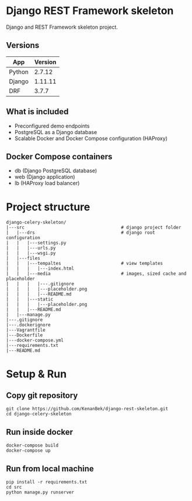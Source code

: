 # Django REST Framework skeleton

Django and REST Framework skeleton project.

## Versions

App | Version
--- | ---
Python | 2.7.12
Django | 1.11.11
DRF | 3.7.7

## What is included

- Preconfigured demo endpoints
- PostgreSQL as a Django database
- Scalable Docker and Docker Compose configuration (HAProxy)

## Docker Compose containers

- db (Django PostgreSQL database)
- web (Django application)
- lb (HAProxy load balancer)

# Project structure

    django-celery-skeleton/
    |---src                                     # django project folder
    |   |---drs                                 # django root configuration
    |   |   |---settings.py
    |   |   |---urls.py
    |   |   |---wsgi.py
    |   |---files
    |   |   |---tempaltes                       # view templates
    |   |   |   |---index.html
    |   |   |---media                           # images, sized cache and placeholder
    |   |   |   |---.gitignore
    |   |   |   |---placeholder.png
    |   |   |   |---README.md
    |   |   |---static
    |   |   |   |---placeholder.png
    |   |   |---README.md
    |   |---manage.py
    |---.gitignore
    |---.dockerignore
    |---Vagrantfile
    |---Dockerfile
    |---docker-compose.yml
    |---requirements.txt
    |---README.md

# Setup & Run

## Copy git repository

    git clone https://github.com/KenanBek/django-rest-skeleton.git
    cd django-celery-skeleton

## Run inside docker

    docker-compose build
    docker-compose up

## Run from local machine

    pip install -r requirements.txt
    cd src
    python manage.py runserver
